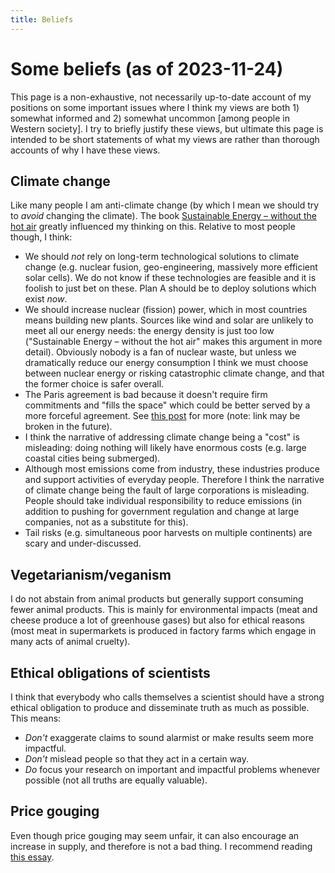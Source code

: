 ```yaml
---
title: Beliefs
---
```


# Some beliefs (as of 2023-11-24)

This page is a non-exhaustive, not necessarily up-to-date account of my positions on some important issues
where I think my views are both 1) somewhat informed and 2) somewhat uncommon [among people in Western society].
I try to briefly justify these views,
but ultimate this page is intended to be short statements of what my views are rather
than thorough accounts of why I have these views.

## Climate change

Like many people I am anti-climate change (by which I mean we should try to _avoid_ changing the climate).
The book [Sustainable Energy – without the hot air](https://www.withouthotair.com/) greatly influenced my thinking on this.
Relative to most people though, I think:

- We should _not_ rely on long-term technological solutions to climate change (e.g. nuclear fusion, geo-engineering, massively more efficient solar cells). We do not know if these technologies are feasible and it is foolish to just bet on these. Plan A should be to deploy solutions which exist _now_.
- We should increase nuclear (fission) power, which in most countries means building new plants. Sources like wind and solar are unlikely to meet all our energy needs: the energy density is just too low ("Sustainable Energy – without the hot air" makes this argument in more detail). Obviously nobody is a fan of nuclear waste, but unless we dramatically reduce our energy consumption I think we must choose between nuclear energy or risking catastrophic climate change, and that the former choice is safer overall.
- The Paris agreement is bad because it doesn't require firm commitments and "fills the space" which could be better served by a more forceful agreement. See [this post](https://mlg.eng.cam.ac.uk/carl/climate/paris.html) for more (note: link may be broken in the future).
- I think the narrative of addressing climate change being a "cost" is misleading: doing nothing will likely have enormous costs (e.g. large coastal cities being submerged).
- Although most emissions come from industry, these industries produce and support activities of everyday people. Therefore I think the narrative of climate change being the fault of large corporations is misleading. People should take individual responsibility to reduce emissions (in addition to pushing for government regulation and change at large companies, not as a substitute for this).
- Tail risks (e.g. simultaneous poor harvests on multiple continents) are scary and under-discussed.

## Vegetarianism/veganism

I do not abstain from animal products but generally support consuming fewer animal products.
This is mainly for environmental impacts (meat and cheese produce a lot of greenhouse gases)
but also for ethical reasons (most meat in supermarkets is produced in factory farms
which engage in many acts of animal cruelty).

## Ethical obligations of scientists

I think that everybody who calls themselves a scientist should have a strong ethical
obligation to produce and disseminate truth as much as possible. This means:

- _Don't_ exaggerate claims to sound alarmist or make results seem more impactful.
- _Don't_ mislead people so that they act in a certain way.
- _Do_ focus your research on important and impactful problems whenever possible (not all truths are equally valuable).

## Price gouging

Even though price gouging may seem unfair,
it can also encourage an increase in supply,
and therefore is not a bad thing.
I recommend reading [this essay](https://www.grumpy-economist.com/p/praise-for-price-gouging).
